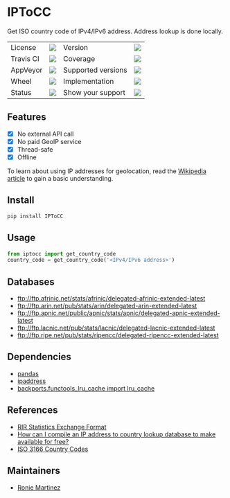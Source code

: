 # IPToCC

 Get ISO country code of IPv4/IPv6 address. Address lookup is done locally.

<table>
    <tr>
        <td>License</td>
        <td><img src='https://img.shields.io/pypi/l/IPToCC.svg'></td>
        <td>Version</td>
        <td><img src='https://img.shields.io/pypi/v/IPToCC.svg'></td>
    </tr>
    <tr>
        <td>Travis CI</td>
        <td><img src='https://travis-ci.org/Code-ReaQtor/IPToCC.svg?branch=master'></td>
        <td>Coverage</td>
        <td><img src='https://codecov.io/gh/Code-ReaQtor/IPToCC/branch/master/graph/badge.svg'></td>
    </tr>
    <tr>
        <td>AppVeyor</td>
        <td><img src='https://ci.appveyor.com/api/projects/status/1xmd0gr278bhu090/branch/master?svg=true'></td>
        <td>Supported versions</td>
        <td><img src='https://img.shields.io/pypi/pyversions/IPToCC.svg'></td>
    </tr>
    <tr>
        <td>Wheel</td>
        <td><img src='https://img.shields.io/pypi/wheel/IPToCC.svg'></td>
        <td>Implementation</td>
        <td><img src='https://img.shields.io/pypi/implementation/IPToCC.svg'></td>
    </tr>
    <tr>
        <td>Status</td>
        <td><img src='https://img.shields.io/pypi/status/IPToCC.svg'></td>
        <td>Show your support</td>
        <td><a href='https://saythanks.io/to/Code-ReaQtor'><img src='https://img.shields.io/badge/Say%20Thanks-!-1EAEDB.svg'></a></td>
    </tr>
</table>

## Features

- [x] No external API call
- [x] No paid GeoIP service
- [x] Thread-safe
- [x] Offline

To learn about using IP addresses for geolocation, read the [Wikipedia article](https://en.wikipedia.org/wiki/Geolocation_software) to gain a basic understanding.

## Install

```bash
pip install IPToCC
```

## Usage

```python
from iptocc import get_country_code
country_code = get_country_code('<IPv4/IPv6 address>')
```

## Databases

- ftp://ftp.afrinic.net/stats/afrinic/delegated-afrinic-extended-latest
- ftp://ftp.arin.net/pub/stats/arin/delegated-arin-extended-latest
- ftp://ftp.apnic.net/public/apnic/stats/apnic/delegated-apnic-extended-latest
- ftp://ftp.lacnic.net/pub/stats/lacnic/delegated-lacnic-extended-latest
- ftp://ftp.ripe.net/pub/stats/ripencc/delegated-ripencc-extended-latest

## Dependencies

- [pandas](https://github.com/pandas-dev/pandas)
- [ipaddress](https://github.com/phihag/ipaddress)
- [backports.functools_lru_cache import lru_cache](https://github.com/jaraco/backports.functools_lru_cache)

## References

- [RIR Statistics Exchange Format](https://www.apnic.net/about-apnic/corporate-documents/documents/resource-guidelines/rir-statistics-exchange-format/)
- [How can I compile an IP address to country lookup database to make available for free?](https://webmasters.stackexchange.com/questions/34628/how-can-i-compile-an-ip-address-to-country-lookup-database-to-make-available-for)
- [ISO 3166 Country Codes](https://dev.maxmind.com/geoip/legacy/codes/iso3166/)

## Maintainers

- [Ronie Martinez](mailto:ronmarti18@gmail.com)
